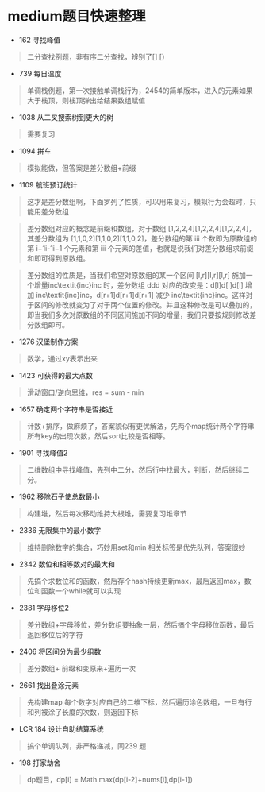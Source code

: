 # medium题目快速整理

- 162 寻找峰值
> 二分查找例题，非有序二分查找，辨别了[] [）

- 739 每日温度
> 单调栈例题，第一次接触单调栈行为，2454的简单版本，进入的元素如果大于栈顶，则栈顶弹出给结果数组赋值

- 1038 从二叉搜索树到更大的树
> 需要复习

- 1094 拼车
> 模拟能做，但答案是差分数组+前缀

- 1109 航班预订统计
> 这才是差分数组啊，下面罗列了性质，可以用来复习，模拟行为会超时，只能用差分数组

> 差分数组对应的概念是前缀和数组，对于数组 [1,2,2,4][1,2,2,4][1,2,2,4]，其差分数组为 [1,1,0,2][1,1,0,2][1,1,0,2]，差分数组的第 iii 个数即为原数组的第 i−1i-1i−1 个元素和第 iii 个元素的差值，也就是说我们对差分数组求前缀和即可得到原数组。

> 差分数组的性质是，当我们希望对原数组的某一个区间 [l,r][l,r][l,r] 施加一个增量inc\textit{inc}inc 时，差分数组 ddd 对应的改变是：d[l]d[l]d[l] 增加 inc\textit{inc}inc，d[r+1]d[r+1]d[r+1] 减少 inc\textit{inc}inc。这样对于区间的修改就变为了对于两个位置的修改。并且这种修改是可以叠加的，即当我们多次对原数组的不同区间施加不同的增量，我们只要按规则修改差分数组即可。

- 1276 汉堡制作方案
> 数学，通过xy表示出来

- 1423 可获得的最大点数
> 滑动窗口/逆向思维，res = sum - min

- 1657 确定两个字符串是否接近
> 计数+排序，做麻烦了，答案貌似有更优解法，先两个map统计两个字符串所有key的出现次数，然后sort比较是否相等。

- 1901 寻找峰值2
> 二维数组中寻找峰值，先列中二分，然后行中找最大，判断，然后继续二分。

- 1962 移除石子使总数最小
> 构建堆，然后每次移动维持大根堆，需要复习堆章节

- 2336 无限集中的最小数字
> 维持删除数字的集合，巧妙用set和min 相关标签是优先队列，答案很妙

- 2342 数位和相等数对的最大和
> 先搞个求数位和的函数，然后存个hash持续更新max，最后返回max，数位和函数一个while就可以实现

- 2381 字母移位2
> 差分数组+字母移位，差分数组要抽象一层，然后搞个字母移位函数，最后返回移位后的字符

- 2406 将区间分为最少组数
> 差分数组+ 前缀和变原来+遍历一次

- 2661 找出叠涂元素
> 先构建map 每个数字对应自己的二维下标，然后遍历涂色数组，一旦有行和列被涂了长度的次数，则返回下标

- LCR 184 设计自助结算系统
> 搞个单调队列，非严格递减，同239 题

- 198 打家劫舍
> dp题目，dp[i] = Math.max(dp[i-2]+nums[i],dp[i-1])